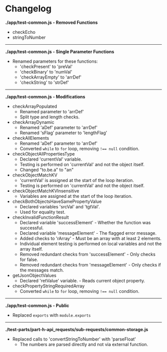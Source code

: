 # Changelog

**./app/test-common.js - Removed Functions**
* checkEcho
* stringToNumber

---

**./app/test-common.js - Single Parameter Functions**
* Renamed parameters for these functions:
	* 'checkPresent' to 'preVal'
	* 'checkBinary' to 'numVal'
	* 'checkArrayEmpty' to 'arrDef'
	* 'checkString' to 'strDef'

---

**./app/test-common.js - Modifications**
* checkArrayPopulated
	* Renamed parameter to 'arrDef'
	* Split type and length checks.
* checkArrayDynamic
	* Renamed 'aDef' parameter to 'arrDef'
	* Renamed 'sFlag' parameter to 'lengthFlag'
* checkAllElements
	* Renamed 'aDef' parameter to 'arrDef'
	* Converted `while` to `for` loop, removing `!== null` condition.
* checkObjectAllPropertiesType
	* Declared 'currentVal' variable.
	* Testing is performed on 'currentVal' and not the object itself.
	* Changed "to.be.a" to "an"
* checkObjectMatchKV
	* 'currentVal' is assigned at the start of the loop iteration.
	* Testing is performed on 'currentVal' and not the object itself.
* checkObjectMatchKVInsensitive
	* Variables are assigned at the start of the loop iteration.
* checkBothObjectsHaveSamePropertyValue
	* Declared variables 'srcVal' and 'tgtVal'.
	* Used for equality test.
* checkInvalidFunctionResult
	* Declared variable 'successElement' - Whether the function was successful.
	* Declared variable 'messageElement' - The flagged error message.
	* Added checks to 'rArray' - Must be an array with at least 2 elements.
	* Individual element testing is performed on local variables and not the array itself.
	* Removed redundant checks from 'successElement' - Only checks for false.
	* Removed redundant checks from 'messageElement' - Only checks if the messages match.
* getJsonObjectValues
	* Declared 'retValue' variable. - Reads current object property.
* checkPropertyStringRequiredArray
	* Converted `while` to `for` loop, removing `!== null` condition.

---


**./app/test-common.js - Public**
* Replaced `exports` with `module.exports`

---

**./test-parts/part-h-api_requests/sub-requests/common-storage.js**
* Replaced calls to 'convertStringToNumber' with 'parseFloat'
	* The numbers are parsed directly and not via external function.
